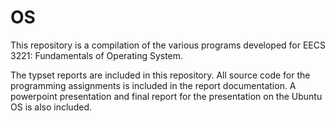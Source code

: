 # OS
This repository is a compilation of the various programs developed for EECS 3221: Fundamentals of Operating System.

The typset reports are included in this repository. All source code for the programming assignments is included in the report documentation. A powerpoint presentation and final report for the presentation on the Ubuntu OS is also included.
